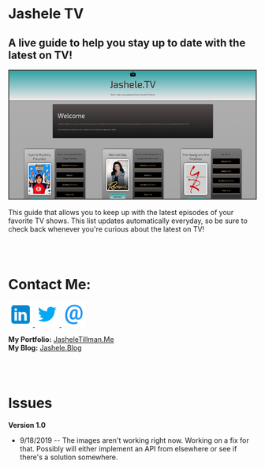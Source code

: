# Jashele TV
## A live guide to help you stay up to date with the latest on TV!


<img src="images/preview.png" alt="preview of Jashele TV" />

This guide that allows you to keep up with the latest episodes of your favorite TV shows.  This list updates automatically everyday, so be sure to check back whenever you're curious about the latest on TV!


<br />
<br />



# Contact Me:


<a href="https://www.linkedin.com/in/jashelet/" target=_blank>
<img src="images/linkedin.png" alt="Contact Jashele on LinkedIn"> </a><a href="https://twitter.com/jasheloper" target=_blank>
<img src="images/twitter.png" alt="Contact Jashele on Twitter"></a><a href="mailto:jtmediaaccts@gmail.com">
<img src="images/email.png" alt="Contact Jashele via Email"></a>

<br />

**My Portfolio:** <a href="http://jasheletillman.me/" target=_blank>JasheleTillman.Me</a>
<br />
**My Blog:** <a href="https://jashele.blog/" target=_blank>Jashele.Blog</a>

<br />
<br />



# Issues

**Version 1.0**
- 9/18/2019 -- The images aren't working right now.  Working on a fix for that.  Possibly will either implement an API from elsewhere or see if there's a solution somewhere. 